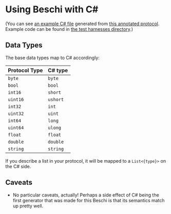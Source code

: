 # Using Beschi with C#

(You can see [an example C# file](../generated_examples/csharp_example.cs) generated from [this annotated protocol](../../test/_protocols/annotated.toml). Example code can be found in [the test harnesses directory](../../test/_harnesses/csharp/).)


## Data Types

The base data types map to C# accordingly: 

| Protocol Type | C# type  |
|---------------|----------|
| `byte`        | `byte`   |
| `bool`        | `bool`   |
| `int16`       | `short`  |
| `uint16`      | `ushort` |
| `int32`       | `int`    |
| `uint32`      | `uint`   |
| `int64`       | `long`   |
| `uint64`      | `ulong`  |
| `float`       | `float`  |
| `double`      | `double` |
| `string`      | `string` |

If you describe a list in your protocol, it will be mapped to a `List<{type}>` on the C# side. 


## Caveats

* No particular caveats, actually! Perhaps a side effect of C# being the first generator that was made for this Beschi is that its semantics match up pretty well. 
